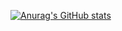 [![Anurag's GitHub stats](https://github-readme-stats.vercel.app/api?username=snowykami)](https://github.com/anuraghazra/github-readme-stats)